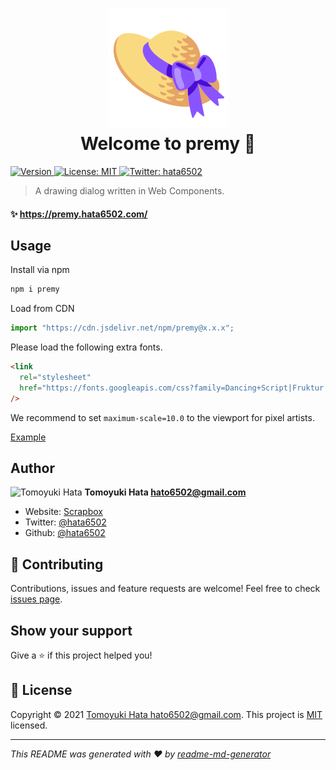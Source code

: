 <!-- markdownlint-disable -->
<h1 align="center">
  <img alt="" src="favicon.png" /><br />
  Welcome to premy 👋
</h1>

<p>
  <a href="https://www.npmjs.com/package/premy" target="_blank">
    <img alt="Version" src="https://img.shields.io/npm/v/premy.svg">
  </a>
  <a href="https://github.com/hata6502/premy/blob/main/LICENSE" target="_blank">
    <img alt="License: MIT" src="https://img.shields.io/badge/License-MIT-yellow.svg" />
  </a>
  <a href="https://twitter.com/hata6502" target="_blank">
    <img alt="Twitter: hata6502" src="https://img.shields.io/twitter/follow/hata6502.svg?style=social" />
  </a>
</p>

> A drawing dialog written in Web Components.

#### ✨ <https://premy.hata6502.com/>

## Usage

Install via npm

```sh
npm i premy
```

Load from CDN

```js
import "https://cdn.jsdelivr.net/npm/premy@x.x.x";
```

Please load the following extra fonts.

```html
<link
  rel="stylesheet"
  href="https://fonts.googleapis.com/css?family=Dancing+Script|Fruktur|Hachi+Maru+Pop|Noto+Emoji|Potta+One"
/>
```

We recommend to set `maximum-scale=10.0` to the viewport for pixel artists.

[Example](https://raw.githubusercontent.com/hata6502/premy-landing-page/main/content/_index.md)

## Author

<img alt="Tomoyuki Hata" src="https://avatars.githubusercontent.com/hata6502" width="48" /> **Tomoyuki Hata <hato6502@gmail.com>**

- Website: [Scrapbox](https://scrapbox.io/hata6502/)
- Twitter: [@hata6502](https://twitter.com/hata6502)
- Github: [@hata6502](https://github.com/hata6502)

## 🤝 Contributing

Contributions, issues and feature requests are welcome!
Feel free to check [issues page](https://github.com/hata6502/premy/issues).

## Show your support

Give a ⭐️ if this project helped you!

## 📝 License

Copyright © 2021 [Tomoyuki Hata <hato6502@gmail.com>](https://github.com/hata6502).
This project is [MIT](https://github.com/hata6502/premy/blob/main/LICENSE) licensed.

---

_This README was generated with ❤️ by [readme-md-generator](https://github.com/kefranabg/readme-md-generator)_
